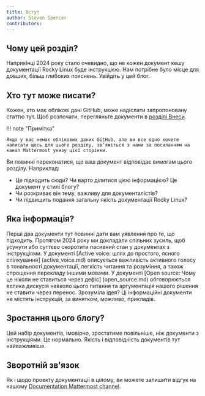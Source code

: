 ```yaml
---
title: Вступ
author: Steven Spencer
contributors:
---
```


## Чому цей розділ?

Наприкінці 2024 року стало очевидно, що не кожен документ кешу документації Rocky Linux буде інструкцією. Нам потрібне було місце для довших, більш глибоких пояснень. Увійдіть у цей блог.

## Хто тут може писати?

Кожен, хто має облікові дані GitHub, може надіслати запропоновану статтю тут. Щоб розпочати, перегляньте документи в [розділі Внеси](https://docs.rockylinux.org/guides/contribute/).

!!! note "Примітка"

```
Якщо у вас немає облікових даних GitHub, але ви все одно хочете написати щось для цього розділу, зв’яжіться з нами за посиланням на канал Mattermost унизу цієї сторінки.
```

Ви повинні переконатися, що ваш документ відповідає вимогам цього розділу. Наприклад:

 - Це підходить сюди? Чи варто ділитися цією інформацією? Це документ у стилі блогу?
 - Чи розкриває він тему, важливу для документалістів?
 - Чи підвищить подання загальну якість документації Rocky Linux?

## Яка інформація?

Перші два документи тут повинні дати вам уявлення про те, що підходить. Протягом 2024 року ми докладали спільних зусиль, щоб усунути або суттєво скоротити пасивний стан у документах з інструкціями. У документі [Active voice: шлях до простого, ясного спілкування] (active_voice.md) описується важливість активного голосу в тональності документації, легкість читання та розуміння, а також спрощення перекладу іншими мовами. У документі [Open source: Чому це ніколи не ставиться через дефіс] (open_source.md) обговорюється велика дискусія навколо цього питання та аргументація нашого рішення не ставити через перенос. Зрозуміла ідея? Ці інформаційні документи не містять інструкцій, за винятком, можливо, прикладів.

## Зростання цього блогу?

Цей набір документів, імовірно, зростатиме повільніше, ніж документи з інструкціями. Це нормально. Якість і відповідність документів тут найважливіше.

## Зворотній зв'язок

Як і щодо проекту документації в цілому, ви можете залишити відгук на нашому [Documentation Mattermost channel](https://chat.rockylinux.org/rocky-linux/channels/documentation).
